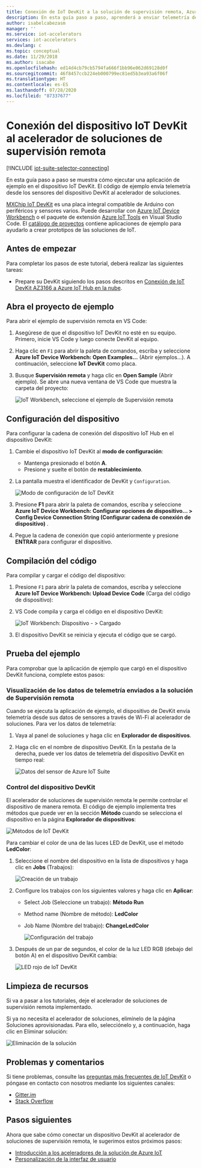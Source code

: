 ```yaml
---
title: Conexión de IoT DevKit a la solución de supervisión remota, Azure | Microsoft Docs
description: En esta guía paso a paso, aprenderá a enviar telemetría desde los sensores de un dispositivo IoT DevKit AZ3166 al acelerador de soluciones de supervisión remota para supervisión y visualización.
author: isabelcabezasm
manager: ''
ms.service: iot-accelerators
services: iot-accelerators
ms.devlang: c
ms.topic: conceptual
ms.date: 11/29/2018
ms.author: isacabe
ms.openlocfilehash: ed14d4cb79cb5794fa666f1bb96e062d69128d0f
ms.sourcegitcommit: 46f8457ccb224eb000799ec81ed5b3ea93a6f06f
ms.translationtype: HT
ms.contentlocale: es-ES
ms.lasthandoff: 07/28/2020
ms.locfileid: "87337677"
---
```

# <a name="connect-an-iot-devkit-device-to-the-remote-monitoring-solution-accelerator"></a>Conexión del dispositivo IoT DevKit al acelerador de soluciones de supervisión remota

[!INCLUDE [iot-suite-selector-connecting](../../includes/iot-suite-selector-connecting.md)]

En esta guía paso a paso se muestra cómo ejecutar una aplicación de ejemplo en el dispositivo IoT DevKit. El código de ejemplo envía telemetría desde los sensores del dispositivo DevKit al acelerador de soluciones.

[MXChip IoT DevKit](https://aka.ms/iot-devkit) es una placa integral compatible de Arduino con periféricos y sensores varios. Puede desarrollar con [Azure IoT Device Workbench](https://aka.ms/iot-workbench) o el paquete de extensión [Azure IoT Tools](https://aka.ms/azure-iot-tools) en Visual Studio Code. El [catálogo de proyectos](https://microsoft.github.io/azure-iot-developer-kit/docs/projects/) contiene aplicaciones de ejemplo para ayudarlo a crear prototipos de las soluciones de IoT.

## <a name="before-you-begin"></a>Antes de empezar

Para completar los pasos de este tutorial, deberá realizar las siguientes tareas:

* Prepare su DevKit siguiendo los pasos descritos en [Conexión de IoT DevKit AZ3166 a Azure IoT Hub en la nube](/azure/iot-hub/iot-hub-arduino-iot-devkit-az3166-get-started).

## <a name="open-sample-project"></a>Abra el proyecto de ejemplo

Para abrir el ejemplo de supervisión remota en VS Code:

1. Asegúrese de que el dispositivo IoT DevKit no esté en su equipo. Primero, inicie VS Code y luego conecte DevKit al equipo.

1. Haga clic en `F1` para abrir la paleta de comandos, escriba y seleccione **Azure IoT Device Workbench: Open Examples...** (Abrir ejemplos...). A continuación, seleccione **IoT DevKit** como placa.

1. Busque **Supervisión remota** y haga clic en **Open Sample** (Abrir ejemplo). Se abre una nueva ventana de VS Code que muestra la carpeta del proyecto:

   ![IoT Workbench, seleccione el ejemplo de Supervisión remota](media/iot-accelerators-arduino-iot-devkit-az3166-devkit-remote-monitoringv2/iot-workbench-example.png)

## <a name="configure-the-device"></a>Configuración del dispositivo

Para configurar la cadena de conexión del dispositivo IoT Hub en el dispositivo DevKit:

1. Cambie el dispositivo IoT DevKit al **modo de configuración**:

    * Mantenga presionado el botón **A**.
    * Presione y suelte el botón de **restablecimiento**.

1. La pantalla muestra el identificador de DevKit y `Configuration`.

    ![Modo de configuración de IoT DevKit](media/iot-accelerators-arduino-iot-devkit-az3166-devkit-remote-monitoringv2/devkit-configuration-mode.png)

1. Presione **F1** para abrir la paleta de comandos, escriba y seleccione **Azure IoT Device Workbench: Configurar opciones de dispositivo... > Config Device Connection String (Configurar cadena de conexión de dispositivo)** .

1. Pegue la cadena de conexión que copió anteriormente y presione **ENTRAR** para configurar el dispositivo.

## <a name="build-the-code"></a>Compilación del código

Para compilar y cargar el código del dispositivo:

1. Presione `F1` para abrir la paleta de comandos, escriba y seleccione **Azure IoT Device Workbench: Upload Device Code**  (Carga del código de dispositivo):

1. VS Code compila y carga el código en el dispositivo DevKit:

    ![IoT Workbench: Dispositivo - > Cargado](media/iot-accelerators-arduino-iot-devkit-az3166-devkit-remote-monitoringv2/iot-workbench-device-uploaded.png)

1. El dispositivo DevKit se reinicia y ejecuta el código que se cargó.

## <a name="test-the-sample"></a>Prueba del ejemplo

Para comprobar que la aplicación de ejemplo que cargó en el dispositivo DevKit funciona, complete estos pasos:

### <a name="view-the-telemetry-sent-to-remote-monitoring-solution"></a>Visualización de los datos de telemetría enviados a la solución de Supervisión remota

Cuando se ejecuta la aplicación de ejemplo, el dispositivo de DevKit envía telemetría desde sus datos de sensores a través de Wi-Fi al acelerador de soluciones. Para ver los datos de telemetría:

1. Vaya al panel de soluciones y haga clic en **Explorador de dispositivos**.

1. Haga clic en el nombre de dispositivo DevKit. En la pestaña de la derecha, puede ver los datos de telemetría del dispositivo DevKit en tiempo real:

    ![Datos del sensor de Azure IoT Suite](media/iot-accelerators-arduino-iot-devkit-az3166-devkit-remote-monitoringv2/azure-iot-suite-dashboard.png)

### <a name="control-the-devkit-device"></a>Control del dispositivo DevKit

El acelerador de soluciones de supervisión remota le permite controlar el dispositivo de manera remota. El código de ejemplo implementa tres métodos que puede ver en la sección **Método** cuando se selecciona el dispositivo en la página **Explorador de dispositivos**:

![Métodos de IoT DevKit](media/iot-accelerators-arduino-iot-devkit-az3166-devkit-remote-monitoringv2/azure-iot-suite-methods.png)

Para cambiar el color de una de las luces LED de DevKit, use el método **LedColor**:

1. Seleccione el nombre del dispositivo en la lista de dispositivos y haga clic en **Jobs** (Trabajos):

    ![Creación de un trabajo](media/iot-accelerators-arduino-iot-devkit-az3166-devkit-remote-monitoringv2/azure-iot-suite-job.png)

1. Configure los trabajos con los siguientes valores y haga clic en **Aplicar**:

   * Select Job (Seleccione un trabajo): **Método Run**
   * Method name (Nombre de método): **LedColor**
   * Job Name (Nombre del trabajo): **ChangeLedColor**

     ![Configuración del trabajo](media/iot-accelerators-arduino-iot-devkit-az3166-devkit-remote-monitoringv2/iot-suite-change-color.png)

1. Después de un par de segundos, el color de la luz LED RGB (debajo del botón A) en el dispositivo DevKit cambia:

    ![LED rojo de IoT DevKit](media/iot-accelerators-arduino-iot-devkit-az3166-devkit-remote-monitoringv2/azure-iot-suite-devkit-led.png)

## <a name="clean-up-resources"></a>Limpieza de recursos

Si va a pasar a los tutoriales, deje el acelerador de soluciones de supervisión remota implementado.

Si ya no necesita el acelerador de soluciones, elimínelo de la página Soluciones aprovisionadas. Para ello, selecciónelo y, a continuación, haga clic en Eliminar solución:

![Eliminación de la solución](media/quickstart-remote-monitoring-deploy/deletesolution.png)

## <a name="problems-and-feedback"></a>Problemas y comentarios

Si tiene problemas, consulte las [preguntas más frecuentes de IoT DevKit](https://microsoft.github.io/azure-iot-developer-kit/docs/faq/) o póngase en contacto con nosotros mediante los siguientes canales:

* [Gitter.im](https://gitter.im/Microsoft/azure-iot-developer-kit)
* [Stack Overflow](https://stackoverflow.com/questions/tagged/iot-devkit)

## <a name="next-steps"></a>Pasos siguientes

Ahora que sabe cómo conectar un dispositivo DevKit al acelerador de soluciones de supervisión remota, le sugerimos estos próximos pasos:

* [Introducción a los aceleradores de la solución de Azure IoT](https://docs.microsoft.com/azure/iot-accelerators/)
* [Personalización de la interfaz de usuario](iot-accelerators-remote-monitoring-customize.md)
